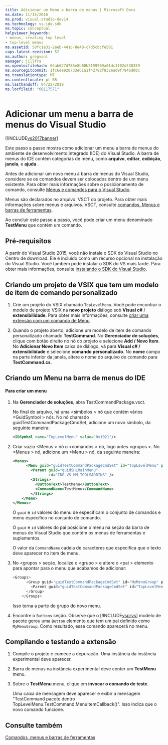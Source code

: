 ```yaml
---
title: Adicionar um Menu a barra de menus | Microsoft Docs
ms.date: 11/15/2016
ms.prod: visual-studio-dev14
ms.technology: vs-ide-sdk
ms.topic: conceptual
helpviewer_keywords:
- menus, creating top level
- top-level menus
ms.assetid: 58fc1a31-2aeb-441c-8e48-c7d5cbcfe501
caps.latest.revision: 52
ms.author: gregvanl
manager: jillfra
ms.openlocfilehash: 64ab627d785e8b00b5159969a01dc1102df30359
ms.sourcegitcommit: 1fc6ee928733e61a1f42782f832ead9f7946d00c
ms.translationtype: MT
ms.contentlocale: pt-BR
ms.lasthandoff: 04/22/2019
ms.locfileid: "60117571"
---
```

# <a name="adding-a-menu-to-the-visual-studio-menu-bar"></a>Adicionar um menu a barra de menus do Visual Studio
[!INCLUDE[vs2017banner](../includes/vs2017banner.md)]

Este passo a passo mostra como adicionar um menu a barra de menus do ambiente de desenvolvimento integrado (IDE) do Visual Studio. A barra de menus do IDE contém categorias de menu, como **arquivo**, **editar**, **exibição**, **janela**, e **ajuda** .

 Antes de adicionar um novo menu à barra de menus do Visual Studio, considere se os comandos devem ser colocados dentro de um menu existente. Para obter mais informações sobre o posicionamento de comando, consulte [Menus e comandos para o Visual Studio](../extensibility/ux-guidelines/menus-and-commands-for-visual-studio.md).

 Menus são declarados no arquivo. VSCT do projeto. Para obter mais informações sobre menus e arquivos. VSCT, consulte [comandos, Menus e barras de ferramentas](../extensibility/internals/commands-menus-and-toolbars.md).

 Ao concluir este passo a passo, você pode criar um menu denominado **TestMenu** que contém um comando.

## <a name="prerequisites"></a>Pré-requisitos
 A partir do Visual Studio 2015, você não instale o SDK do Visual Studio no Centro de download. Ele é incluído como um recurso opcional na instalação do Visual Studio. Você também pode instalar o SDK do VS mais tarde. Para obter mais informações, consulte [instalando o SDK do Visual Studio](../extensibility/installing-the-visual-studio-sdk.md).

## <a name="creating-a-vsix-project-that-has-a-custom-command-item-template"></a>Criando um projeto de VSIX que tem um modelo de item de comando personalizado

1. Crie um projeto do VSIX chamado `TopLevelMenu`. Você pode encontrar o modelo de projeto VSIX na **novo projeto** diálogo sob **Visual c#** / **extensibilidade**.  Para obter mais informações, consulte [criar uma extensão com um comando de Menu](../extensibility/creating-an-extension-with-a-menu-command.md).

2. Quando o projeto aberto, adicione um modelo de item de comando personalizado chamado **TestCommand**. No **Gerenciador de soluções**, clique com botão direito no nó do projeto e selecione **Add / Novo Item**. No **Adicionar Novo Item** caixa de diálogo, vá para **Visual c# / extensibilidade** e selecione **comando personalizado**. No **nome** campo na parte inferior da janela, altere o nome do arquivo de comando para **TestCommand.cs**.

## <a name="creating-a-menu-on-the-ide-menu-bar"></a>Criando um Menu na barra de menus do IDE

#### <a name="to-create-a-menu"></a>Para criar um menu

1. Na **Gerenciador de soluções**, abra TestCommandPackage.vsct.

     No final do arquivo, há uma \<símbolos > nó que contém vários \<GuidSymbol > nós. No nó chamado guidTestCommandPackageCmdSet, adicione um novo símbolo, da seguinte maneira:

    ```xml
    <IDSymbol name="TopLevelMenu" value="0x1021"/>
    ```

2. Criar vazio \<Menus > nó o \<comandos > nó, logo antes \<grupos >. No \<Menus > nó, adicione um \<Menu > nó, da seguinte maneira:

    ```xml
    <Menus>
          <Menu guid="guidTestCommandPackageCmdSet" id="TopLevelMenu" priority="0x700" type="Menu">
            <Parent guid="guidSHLMainMenu"
                    id="IDG_VS_MM_TOOLSADDINS" />
            <Strings>
              <ButtonText>TestMenu</ButtonText>
              <CommandName>TestMenu</CommandName>
            </Strings>
        </Menu>
    </Menus>
    ```

     O `guid` e `id` valores do menu de especificam o conjunto de comandos e menu específico no conjunto de comando.

     O `guid` e `id` valores do pai posicione o menu na seção da barra de menus do Visual Studio que contém os menus de ferramentas e suplementos.

     O valor da `CommandName` cadeia de caracteres que especifica que o texto deve aparecer no item de menu.

3. No \<grupos > seção, localize o \<grupo > e altere o \<pai > elemento para apontar para o menu que acabamos de adicionar:

    ```csharp
    <Groups>
          <Group guid="guidTestCommandPackageCmdSet" id="MyMenuGroup" priority="0x0600">
            <Parent guid="guidTestCommandPackageCmdSet" id="TopLevelMenu"/>
          </Group>
        </Groups>
    ```

     Isso torna a parte do grupo do novo menu.

4. Encontre o `Buttons` seção. Observe que o [!INCLUDE[vsprvs](../includes/vsprvs-md.md)] modelo de pacote gerou uma `Button` elemento que tem um pai definido como `MyMenuGroup`. Como resultado, esse comando aparecerá no menu.

## <a name="building-and-testing-the-extension"></a>Compilando e testando a extensão

1. Compile o projeto e comece a depuração. Uma instância da instância experimental deve aparecer.

2. Barra de menus na instância experimental deve conter um **TestMenu** menu.

3. Sobre o **TestMenu** menu, clique em **invocar o comando de teste**.

     Uma caixa de mensagem deve aparecer e exibir a mensagem "TestCommand pacote dentro TopLevelMenu.TestCommand.MenuItemCallback()". Isso indica que o novo comando funcione.

## <a name="see-also"></a>Consulte também
 [Comandos, menus e barras de ferramentas](../extensibility/internals/commands-menus-and-toolbars.md)
